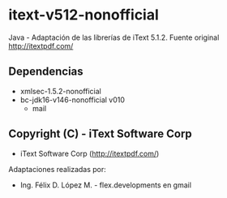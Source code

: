 # itext-v512-nonofficial
Java - Adaptación de las librerías de iText 5.1.2. Fuente original http://itextpdf.com/

## Dependencias
 * xmlsec-1.5.2-nonofficial
 * bc-jdk16-v146-nonofficial v010
   * mail

## Copyright (C) - iText Software Corp
 * iText Software Corp (http://itextpdf.com/)

Adaptaciones realizadas por:
 * Ing. Félix D. López M. - flex.developments en gmail